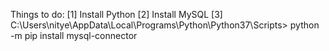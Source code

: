 Things to do:
[1] Install Python
[2] Install MySQL
[3] C:\Users\nitye\AppData\Local\Programs\Python\Python37\Scripts> python -m pip install mysql-connector
